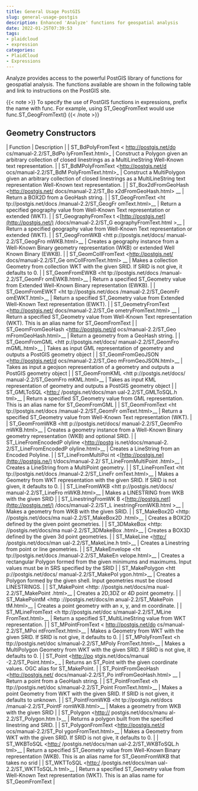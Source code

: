 ```yaml
---
title: General Usage PostGIS
slug: general-usage-postgis
description: Enhanced 'Analyze' functions for geospatial analysis
date: 2022-01-25T07:39:53
tags:
- plaidcloud
- expression
categories:
- PlaidCloud
- Expressions
---
```



Analyze provides access to the powerful PostGIS library of functions for geospatial analysis. The functions available are shown in the following table and link to instructions on the PostGIS site.


{{< note >}}
To specify the use of PostGIS functions in expressions, prefix the name with func. For example, using ST\_GeogFromText would use func.ST\_GeogFromText()
{{< /note >}}




## Geometry Constructors




| Function | Description |
| ST\_BdPolyFromText < <http://postgis.net/do> cs/manual-2.2/ST\_BdPo lyFromText.html>\_ | Construct a Polygon given an arbitrary collection of closed linestrings as a MultiLineString Well-Known text representation. |
| ST\_BdMPolyFromText <<http://postgis.net/d> ocs/manual-2.2/ST\_BdM PolyFromText.html>\_ | Construct a MultiPolygon given an arbitrary collection of closed linestrings as a MultiLineString text representation Well-Known text representation. |
| ST\_Box2dFromGeoHash <<http://postgis.net/> docs/manual-2.2/ST\_Bo x2dFromGeoHash.html> \_\_ | Return a BOX2D from a GeoHash string. |
| ST\_GeogFromText <ht tp://postgis.net/docs /manual-2.2/ST\_GeogFr omText.html>\_\_ | Return a specified geography value from Well-Known Text representation or extended (WKT). |
| ST\_GeographyFromTex t <[http://postgis.net](http://postgis.net/) /docs/manual-2.2/ST\_G eographyFromText.html >\_\_ | Return a specified geography value from Well-Known Text representation or extended (WKT). |
| ST\_GeogFromWKB <htt p://postgis.net/docs/ manual-2.2/ST\_GeogFro mWKB.html>\_\_ | Creates a geography instance from a Well-Known Binary geometry representation (WKB) or extended Well Known Binary (EWKB). |
| ST\_GeomCollFromText <<http://postgis.net/> docs/manual-2.2/ST\_Ge omCollFromText.html> \_\_ | Makes a collection Geometry from collection WKT with the given SRID. If SRID is not give, it defaults to 0. |
| ST\_GeomFromEWKB <ht tp://postgis.net/docs /manual-2.2/ST\_GeomFr omEWKB.html>\_\_ | Return a specified ST\_Geometry value from Extended Well-Known Binary representation (EWKB). |
| ST\_GeomFromEWKT <ht tp://postgis.net/docs /manual-2.2/ST\_GeomFr omEWKT.html>\_\_ | Return a specified ST\_Geometry value from Extended Well-Known Text representation (EWKT). |
| ST\_GeometryFromText <<http://postgis.net/> docs/manual-2.2/ST\_Ge ometryFromText.html> \_\_ | Return a specified ST\_Geometry value from Well-Known Text representation (WKT). This is an alias name for ST\_GeomFromText |
| ST\_GeomFromGeoHash <<http://postgis.net/d> ocs/manual-2.2/ST\_Geo mFromGeoHash.html>\_\_ | Return a geometry from a GeoHash string. |
| ST\_GeomFromGML <htt p://postgis.net/docs/ manual-2.2/ST\_GeomFro mGML.html>\_\_ | Takes as input GML representation of geometry and outputs a PostGIS geometry object |
| ST\_GeomFromGeoJSON <<http://postgis.net/d> ocs/manual-2.2/ST\_Geo mFromGeoJSON.html>\_\_ | Takes as input a geojson representation of a geometry and outputs a PostGIS geometry object |
| ST\_GeomFromKML <htt p://postgis.net/docs/ manual-2.2/ST\_GeomFro mKML.html>\_\_ | Takes as input KML representation of geometry and outputs a PostGIS geometry object |
| ST\_GMLToSQL <[http:/](http:) /postgis.net/docs/man ual-2.2/ST\_GMLToSQL.h tml>\_\_ | Return a specified ST\_Geometry value from GML representation. This is an alias name for ST\_GeomFromGML |
| ST\_GeomFromText <ht tp://postgis.net/docs /manual-2.2/ST\_GeomFr omText.html>\_\_ | Return a specified ST\_Geometry value from Well-Known Text representation (WKT). |
| ST\_GeomFromWKB <htt p://postgis.net/docs/ manual-2.2/ST\_GeomFro mWKB.html>\_\_ | Creates a geometry instance from a Well-Known Binary geometry representation (WKB) and optional SRID. |
| ST\_LineFromEncodedP olyline <[http://postg](http://postg/) is.net/docs/manual-2. 2/ST\_LineFromEncodedP olyline.html>\_\_ | Creates a LineString from an Encoded Polyline. |
| ST\_LineFromMultiPoi nt <[http://postgis.ne](http://postgis.ne/) t/docs/manual-2.2/ ST\_LineFromMultiPoint .html>\_\_ | Creates a LineString from a MultiPoint geometry. |
| ST\_LineFromText <ht tp://postgis.net/docs /manual-2.2/ST\_LineFr omText.html>\_\_ | Makes a Geometry from WKT representation with the given SRID. If SRID is not given, it defaults to 0. |
| ST\_LineFromWKB <htt p://postgis.net/docs/ manual-2.2/ST\_LineFro mWKB.html>\_\_ | Makes a LINESTRING from WKB with the given SRID |
| ST\_LinestringFromWK B <[http://postgis.net](http://postgis.net/) /docs/manual-2.2/ST\_L inestringFromWKB.html >\_\_ | Makes a geometry from WKB with the given SRID. |
| ST\_MakeBox2D <http: //postgis.net/docs/ma nual-2.2/ST\_MakeBox2D .html>\_\_ | Creates a BOX2D defined by the given point geometries. |
| ST\_3DMakeBox <http: //postgis.net/docs/ma nual-2.2/ST\_3DMakeBox .html>\_\_ | Creates a BOX3D defined by the given 3d point geometries. |
| ST\_MakeLine <[http:/](http:) /postgis.net/docs/man ual-2.2/ST\_MakeLine.h tml>\_\_ | Creates a Linestring from point or line geometries. |
| ST\_MakeEnvelope <ht tp://postgis.net/docs /manual-2.2/ST\_MakeEn velope.html>\_\_ | Creates a rectangular Polygon formed from the given minimums and maximums. Input values must be in SRS specified by the SRID |
| ST\_MakePolygon <htt p://postgis.net/docs/ manual-2.2/ST\_MakePol ygon.html>\_\_ | Creates a Polygon formed by the given shell. Input geometries must be closed LINESTRINGS. |
| ST\_MakePoint <http: //postgis.net/docs/ma nual-2.2/ST\_MakePoint .html>\_\_ | Creates a 2D,3DZ or 4D point geometry. |
| ST\_MakePointM <http ://postgis.net/docs/m anual-2.2/ST\_MakePoin tM.html>\_\_ | Creates a point geometry with an x, y, and m coordinate. |
| ST\_MLineFromText <h ttp://postgis.net/doc s/manual-2.2/ST\_MLine FromText.html>\_\_ | Return a specified ST\_MultiLineString value from WKT representation. |
| ST\_MPointFromText < <http://postgis.net/do> cs/manual-2.2/ST\_MPoi ntFromText.html>\_\_ | Makes a Geometry from WKT with the given SRID. If SRID is not give, it defaults to 0. |
| ST\_MPolyFromText <h ttp://postgis.net/doc s/manual-2.2/ST\_MPoly FromText.html>\_\_ | Makes a MultiPolygon Geometry from WKT with the given SRID. If SRID is not give, it defaults to 0. |
| ST\_Point <[http://po](http://po/) stgis.net/docs/manual -2.2/ST\_Point.html>\_ \_ | Returns an ST\_Point with the given coordinate values. OGC alias for ST\_MakePoint. |
| ST\_PointFromGeoHash <<http://postgis.net/> docs/manual-2.2/ST\_Po intFromGeoHash.html> \_\_ | Return a point from a GeoHash string. |
| ST\_PointFromText <h ttp://postgis.net/doc s/manual-2.2/ST\_Point FromText.html>\_\_ | Makes a point Geometry from WKT with the given SRID. If SRID is not given, it defaults to unknown. |
| ST\_PointFromWKB <ht tp://postgis.net/docs /manual-2.2/ST\_PointF romWKB.html>\_\_ | Makes a geometry from WKB with the given SRID |
| ST\_Polygon <[http://](http:) postgis.net/docs/manu al-2.2/ST\_Polygon.htm l>\_\_ | Returns a polygon built from the specified linestring and SRID. |
| ST\_PolygonFromText <<http://postgis.net/d> ocs/manual-2.2/ST\_Pol ygonFromText.html>\_\_ | Makes a Geometry from WKT with the given SRID. If SRID is not give, it defaults to 0. |
| ST\_WKBToSQL <[http:/](http:) /postgis.net/docs/man ual-2.2/ST\_WKBToSQL.h tml>\_\_ | Return a specified ST\_Geometry value from Well-Known Binary representation (WKB). This is an alias name for ST\_GeomFromWKB that takes no srid |
| ST\_WKTToSQL <[http:/](http:) /postgis.net/docs/man ual-2.2/ST\_WKTToSQL.h tml>\_\_ | Return a specified ST\_Geometry value from Well-Known Text representation (WKT). This is an alias name for ST\_GeomFromText |

